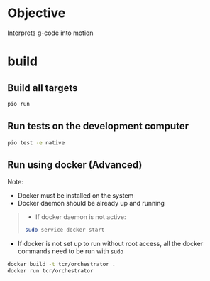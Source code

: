 # Objective
Interprets g-code into motion

# build

## Build all targets
``` sh
pio run
```

## Run tests on the development computer
``` sh
pio test -e native
```

## Run using docker (Advanced)

Note:
- Docker must be installed on the system
- Docker daemon should be already up and running
> - If docker daemon is not active:
> ```sh 
> sudo service docker start
> ```
- If docker is not set up to run without root access, all the docker commands need to be run with `sudo`

``` sh
docker build -t tcr/orchestrator .
docker run tcr/orchestrator
```
